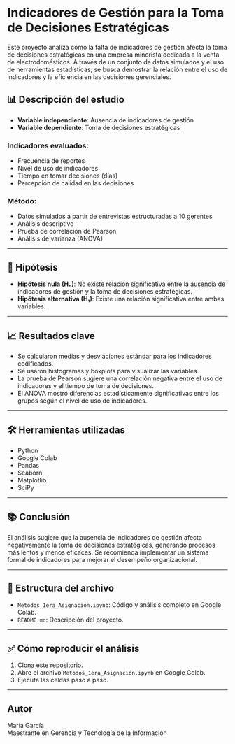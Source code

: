 # Indicadores de Gestión para la Toma de Decisiones Estratégicas

Este proyecto analiza cómo la falta de indicadores de gestión afecta la toma de decisiones estratégicas en una empresa minorista dedicada a la venta de electrodomésticos. A través de un conjunto de datos simulados y el uso de herramientas estadísticas, se busca demostrar la relación entre el uso de indicadores y la eficiencia en las decisiones gerenciales.

## 📊 Descripción del estudio

- **Variable independiente**: Ausencia de indicadores de gestión  
- **Variable dependiente**: Toma de decisiones estratégicas  

### Indicadores evaluados:
- Frecuencia de reportes
- Nivel de uso de indicadores
- Tiempo en tomar decisiones (días)
- Percepción de calidad en las decisiones

### Método:
- Datos simulados a partir de entrevistas estructuradas a 10 gerentes
- Análisis descriptivo
- Prueba de correlación de Pearson
- Análisis de varianza (ANOVA)

---

## 🧪 Hipótesis

- **Hipótesis nula (H₀)**: No existe relación significativa entre la ausencia de indicadores de gestión y la toma de decisiones estratégicas.
- **Hipótesis alternativa (H₁)**: Existe una relación significativa entre ambas variables.

---

## 📈 Resultados clave

- Se calcularon medias y desviaciones estándar para los indicadores codificados.
- Se usaron histogramas y boxplots para visualizar las variables.
- La prueba de Pearson sugiere una correlación negativa entre el uso de indicadores y el tiempo de toma de decisiones.
- El ANOVA mostró diferencias estadísticamente significativas entre los grupos según el nivel de uso de indicadores.

---

## 🛠 Herramientas utilizadas

- Python
- Google Colab
- Pandas
- Seaborn
- Matplotlib
- SciPy

---

## 📚 Conclusión

El análisis sugiere que la ausencia de indicadores de gestión afecta negativamente la toma de decisiones estratégicas, generando procesos más lentos y menos eficaces. Se recomienda implementar un sistema formal de indicadores para mejorar el desempeño organizacional.

---

## 📁 Estructura del archivo

- `Metodos_1era_Asignación.ipynb`: Código y análisis completo en Google Colab.
- `README.md`: Descripción del proyecto.

---

## ✅ Cómo reproducir el análisis

1. Clona este repositorio.
2. Abre el archivo `Metodos_1era_Asignación.ipynb` en Google Colab.
3. Ejecuta las celdas paso a paso.

---

## Autor

María García  
Maestrante en Gerencia y Tecnología de la Información
